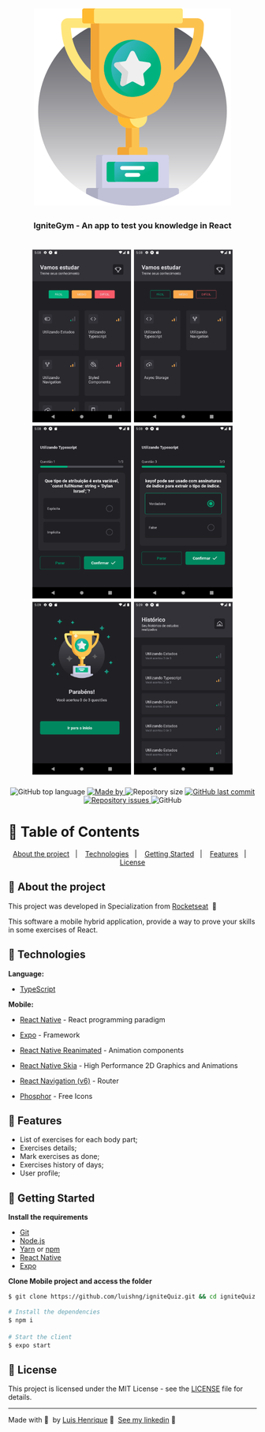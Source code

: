 <h1 align="center">
  <img src=".github/logo.svg" alt="Logo">
</h1>

<h3 align="center">
  IgniteGym - An app to test you knowledge in React
</h3>

<h1 align="center">
  <img width="200px" height="350px" src=".github/Screenshot_1.png" alt="Home">
  <img width="200px" height="350px"src=".github/Screenshot_2.png" alt="Home Filter">
  <img width="200px" height="350px"src=".github/Screenshot_3.png" alt="Quiz">
  <img width="200px" height="350px"src=".github/Screenshot_4.png" alt="Quiz Selected">
  <img width="200px" height="350px"src=".github/Screenshot_5.png" alt="Congrats">
  <img width="200px" height="350px"src=".github/Screenshot_6.png" alt="History">
</h1>

<p align="center">
  <img alt="GitHub top language" src="https://img.shields.io/github/languages/top/luishng/MisterGym?color=00875F">

  <a href="https://www.linkedin.com/in/luishng/">
    <img alt="Made by" src="https://img.shields.io/badge/made%20by-Luis%20Henrique-00875F">
  </a>

  <img alt="Repository size" src="https://img.shields.io/github/repo-size/luishng/igniteQuiz?color=00875F">

  <a href="https://github.com/luishng/igniteQuiz/commits/main">
    <img alt="GitHub last commit" src="https://img.shields.io/github/last-commit/luishng/igniteQuiz?color=00875F">
  </a>

  <a href="https://github.com/luishng/igniteQuiz/issues">
    <img alt="Repository issues" src="https://img.shields.io/github/issues/luishng/igniteQuiz?color=00875F">
  </a>

  <img alt="GitHub" src="https://img.shields.io/github/license/luishng/igniteQuiz?color=00875F">
</p>

# :pushpin: Table of Contents

<p align="center">
  <a href="#recycle-about-the-project">About the project</a>&nbsp;&nbsp;&nbsp;|&nbsp;&nbsp;&nbsp;
  <a href="#-technologies">Technologies</a>&nbsp;&nbsp;&nbsp;|&nbsp;&nbsp;&nbsp;
  <a href="#-getting-started">Getting Started</a>&nbsp;&nbsp;&nbsp;|&nbsp;&nbsp;&nbsp;
  <a href="#-features">Features</a>&nbsp;&nbsp;&nbsp;|&nbsp;&nbsp;&nbsp;
  <a href="#-license">License</a>
</p>

## 📝 About the project

This project was developed in Specialization from [Rocketseat](https://rocketseat.com.br/) &nbsp;🚀

This software a mobile hybrid application, provide a way to prove your skills in some exercises of React.

## 🚀 Technologies

**Language:**

- [TypeScript](https://www.typescriptlang.org/)

**Mobile:**

- [React Native](https://reactnative.dev/) - React programming paradigm
- [Expo](https://docs.expo.io/) - Framework
- [React Native Reanimated](https://docs.swmansion.com/react-native-reanimated/) - Animation components
- [React Native Skia](https://shopify.github.io/react-native-skia/) - High Performance 2D Graphics and Animations
- [React Navigation (v6)](https://reactnavigation.org/) - Router

- [Phosphor](https://phosphoricons.com/) - Free Icons

## 🔗 Features

- List of exercises for each body part;
- Exercises details;
- Mark exercises as done;
- Exercises history of days;
- User profile;

## 🏁 Getting Started

**Install the requirements**

- [Git](https://git-scm.com/)
- [Node.js](https://nodejs.org/en/)
- [Yarn](https://classic.yarnpkg.com/) or [npm](https://www.npmjs.com/)
- [React Native](https://reactnative.dev/)
- [Expo](https://docs.expo.io/)

**Clone Mobile project and access the folder**

```bash
$ git clone https://github.com/luishng/igniteQuiz.git && cd igniteQuiz
```

```bash
# Install the dependencies
$ npm i

# Start the client
$ expo start
```

## 📝 License

This project is licensed under the MIT License - see the [LICENSE](LICENSE) file for details.

---

Made with 💜&nbsp; by [Luis Henrique](https://github.com/luishng) 👋 &nbsp;[See my linkedin](https://www.linkedin.com/in/luishng/) 👷
